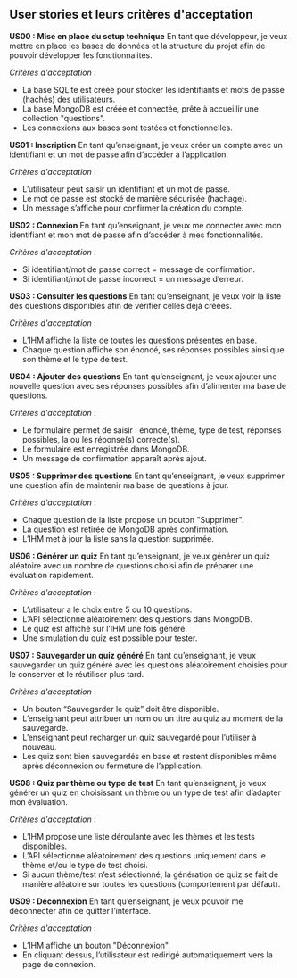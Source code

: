 ## User stories et leurs critères d'acceptation

**US00 : Mise en place du setup technique**
En tant que développeur, je veux mettre en place les bases de données et la structure du projet afin de pouvoir développer les fonctionnalités. 

*Critères d'acceptation* : 
- La base SQLite est créée pour stocker les identifiants et mots de passe (hachés) des utilisateurs.
- La base MongoDB est créée et connectée, prête à accueillir une collection "questions".
- Les connexions aux bases sont testées et fonctionnelles.
&nbsp;

**US01 : Inscription**
En tant qu’enseignant, je veux créer un compte avec un identifiant et un mot de passe afin d’accéder à l’application.

*Critères d'acceptation* : 
- L’utilisateur peut saisir un identifiant et un mot de passe.
- Le mot de passe est stocké de manière sécurisée (hachage).
- Un message s’affiche pour confirmer la création du compte.
&nbsp;

**US02 : Connexion**
En tant qu’enseignant, je veux me connecter avec mon identifiant et mon mot de passe afin d’accéder à mes fonctionnalités.

*Critères d'acceptation* :
- Si identifiant/mot de passe correct = message de confirmation.
- Si identifiant/mot de passe incorrect = un message d’erreur.
&nbsp;

**US03 : Consulter les questions**
En tant qu’enseignant, je veux voir la liste des questions disponibles afin de vérifier celles déjà créées.

*Critères d'acceptation* :
- L’IHM affiche la liste de toutes les questions présentes en base.
- Chaque question affiche son énoncé, ses réponses possibles ainsi que son thème et le type de test.
&nbsp;

**US04 : Ajouter des questions**
En tant qu’enseignant, je veux ajouter une nouvelle question avec ses réponses possibles afin d’alimenter ma base de questions.

*Critères d'acceptation* :
- Le formulaire permet de saisir : énoncé, thème, type de test, réponses possibles, la ou les réponse(s) correcte(s).
- Le formulaire est enregistrée dans MongoDB.
- Un message de confirmation apparaît après ajout.
&nbsp;

**US05 : Supprimer des questions**
En tant qu’enseignant, je veux supprimer une question afin de maintenir ma base de questions à jour.

*Critères d'acceptation* :
- Chaque question de la liste propose un bouton "Supprimer".
- La question est retirée de MongoDB après confirmation.
- L’IHM met à jour la liste sans la question supprimée.
&nbsp;

**US06 : Générer un quiz**
En tant qu’enseignant, je veux générer un quiz aléatoire avec un nombre de questions choisi afin de préparer une évaluation rapidement.

*Critères d'acceptation* :
- L’utilisateur a le choix entre 5 ou 10 questions.
- L’API sélectionne aléatoirement des questions dans MongoDB.
- Le quiz est affiché sur l’IHM une fois généré.
- Une simulation du quiz est possible pour tester.
&nbsp;

**US07 : Sauvegarder un quiz généré**
En tant qu’enseignant, je veux sauvegarder un quiz généré  avec les questions aléatoirement choisies pour le conserver et le réutiliser plus tard.

*Critères d'acceptation* :
- Un bouton “Sauvegarder le quiz” doit être disponible.
- L’enseignant peut attribuer un nom ou un titre au quiz au moment de la sauvegarde.
- L’enseignant peut recharger un quiz sauvegardé pour l’utiliser à nouveau.
- Les quiz sont bien sauvegardés en base et restent disponibles même après déconnexion ou fermeture de l’application.
&nbsp;

**US08 : Quiz par thème ou type de test**
En tant qu’enseignant, je veux générer un quiz en choisissant un thème ou un type de test afin d’adapter mon évaluation.

*Critères d'acceptation* :
- L’IHM propose une liste déroulante avec les thèmes et les tests disponibles.
- L’API sélectionne aléatoirement des questions uniquement dans le thème et/ou le type de test choisi.
- Si aucun thème/test n’est sélectionné, la génération de quiz se fait de manière aléatoire sur toutes les questions (comportement par défaut).
&nbsp;

**US09 : Déconnexion**
En tant qu’enseignant, je veux pouvoir me déconnecter afin de quitter l’interface.

*Critères d'acceptation* :
- L’IHM affiche un bouton "Déconnexion".
- En cliquant dessus, l’utilisateur est redirigé automatiquement vers la page de connexion.


